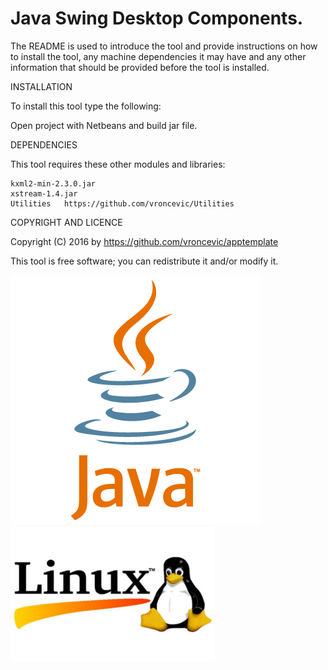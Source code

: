 Java Swing Desktop Components.
================================================================================

The README is used to introduce the tool and provide instructions on
how to install the tool, any machine dependencies it may have and any 
other information that should be provided before the tool is installed.

INSTALLATION

To install this tool type the following:

Open project with Netbeans and build jar file.

DEPENDENCIES

This tool requires these other modules and libraries:

	kxml2-min-2.3.0.jar
	xstream-1.4.jar
	Utilities   https://github.com/vroncevic/Utilities

COPYRIGHT AND LICENCE

Copyright (C) 2016 by https://github.com/vroncevic/apptemplate

This tool is free software; you can redistribute it and/or modify it.

![alt tag](https://raw.githubusercontent.com/vroncevic/apptemplate/master/java_logo.png)
![alt tag](https://raw.githubusercontent.com/vroncevic/apptemplate/master/linux_logo.jpg)

